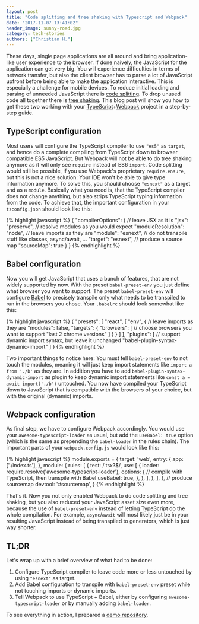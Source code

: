 ```yaml
---
layout: post
title: "Code splitting and tree shaking with Typescript and Webpack"
date: "2017-11-07 13:41:02"
header_image: sunny-road.jpg
category: tech-stories
authors: ["Christian H."]
---
```


These days, single page applications are all around and bring application-like user experience to the browser.
If done naively, the JavaScript for the application can get very big.
You will experience difficulties in terms of network transfer, but also the client browser has to parse a lot of JavaScript upfront before being able to make the application interactive.
This is especially a challenge for mobile devices.
To reduce initial loading and parsing of unneeded JavaScript there is [code splitting][code-splitting].
To drop unused code all together there is [tree shaking][tree-shaking].
This blog post will show you how to get these two working with your [TypeScript][typescript]+[Webpack][webpack] project in a step-by-step guide.

## TypeScript configuration

Most users will configure the TypeScript compiler to use `"es5"` as `target`, and hence do a complete compiling from TypeScript down to browser compatible ES5 JavaScript.
But Webpack will not be able to do tree shaking anymore as it will only see `require` instead of ES6 `import`.
Code splitting would still be possible, if you use Webpack's proprietary `require.ensure`, but this is not a nice solution: Your IDE won't be able to give type information anymore.
To solve this, you should choose `"esnext"` as a target and as a `module`.
Basically what you need is, that the TypeScript compiler does not change anything, but also strips TypeScript typing information from the code.
To achieve that, the important configuration in your `tsconfig.json` should look like this:

{% highlight javascript %}
{
  "compilerOptions": {
    // leave JSX as it is
    "jsx": "preserve",
    // resolve modules as you would expect
    "moduleResolution": "node",
    // leave imports as they are
    "module": "esnext",
    // do not transpile stuff like classes, async/await, ...
    "target": "esnext",
    // produce a source map
    "sourceMap": true
  }
}
{% endhighlight %}

## Babel configuration

Now you will get JavaScript that uses a bunch of features, that are not widely supported by now.
With the preset `babel-preset-env` you just define what browser you want to support. The preset `babel-preset-env` will configure [Babel][babel] to precisely transpile only what needs to be transpiled to run in the browsers you chose. Your `.babelrc` should look somewhat like this:

{% highlight javascript %}
{
  "presets": [
    "react",
    [
      "env",
      {
        // leave imports as they are
        "modules": false,
        "targets": {
          "browsers": [
            // choose browsers you want to support
            "last 2 chrome versions"
          ]
        }
      }
    ]
  ],
  "plugins": [
    // support dynamic import syntax, but leave it unchanged
    "babel-plugin-syntax-dynamic-import"
  ]
}
{% endhighlight %}

Two important things to notice here: You must tell `babel-preset-env` to not touch the modules, meaning it will just keep import statements like `import a from './b'` as they are.
In addition you have to add `babel-plugin-syntax-dynamic-import` as plugin to keep dynamic import statements like `const a = await import('./b')` untouched.
You now have compiled your TypeScript down to JavaScript that is compatible with the browsers of your choice, but with the original (dynamic) imports.

## Webpack configuration

As final step, we have to configure Webpack accordingly.
You would use your `awesome-typescript-loader` as usual, but add the `useBabel: true` option (which is the same as prepending the `babel-loader` in the rules chain).
The important parts of your `webpack.config.js` would look like this:

{% highlight javascript %}
module.exports = {
  target: 'web',
  entry: {
    app: ['./index.ts'],
  },
  module: {
    rules: [
      {
        test: /\.tsx?$/,
        use: [
          {
            loader: require.resolve('awesome-typescript-loader'),
            options: {
              // compile with TypeScript, then transpile with Babel
              useBabel: true,
            },
          },
        ],
      },
    ],
  },
  // produce sourcemap
  devtool: '#sourcemap',
}
{% endhighlight %}

That's it.
Now you not only enabled Webpack to do code splitting and tree shaking, but you also reduced your JavaScript asset size even more, because the use of `babel-preset-env` instead of letting TypeScript do the whole compilation.
For example, `async`/`await` will most likely just be in your resulting JavaScript instead of being transpiled to generators, which is just way shorter.

## TL;DR

Let's wrap up with a brief overview of what had to be done:

1. Configure TypeScript compiler to leave code more or less untouched by using `"esnext"` as target.
2. Add Babel configuration to transpile with `babel-preset-env` preset while not touching imports or dynamic imports.
3. Tell Webpack to use TypeScript + Babel, either by configuring `awesome-typescript-loader` or by manually adding `babel-loader`.

To see everything in action, I prepared a [demo repository](https://github.com/ePages-de/typescript-babel-webpack-treeshaking-codesplitting-demo).

[code-splitting]: https://webpack.js.org/guides/code-splitting/
[tree-shaking]: https://webpack.js.org/guides/tree-shaking/
[webpack]: https://webpack.js.org/
[typescript]: https://www.typescriptlang.org/
[babel]: https://babeljs.io/
